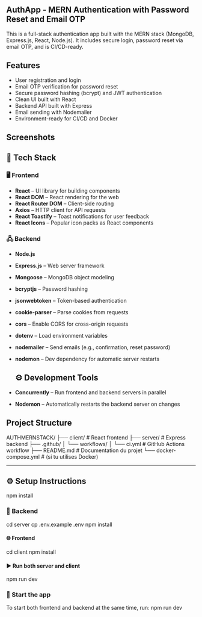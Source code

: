 ## AuthApp - MERN Authentication with Password Reset and Email OTP

This is a full-stack authentication app built with the MERN stack (MongoDB, Express.js, React, Node.js). It includes secure login, password reset via email OTP, and is CI/CD-ready.

## Features

- User registration and login
- Email OTP verification for password reset
- Secure password hashing (bcrypt) and JWT authentication
- Clean UI built with React
- Backend API built with Express
- Email sending with Nodemailer
- Environment-ready for CI/CD and Docker

## Screenshots

## 🚀 Tech Stack

### 🖥️ Frontend
- **React** – UI library for building components
- **React DOM** – React rendering for the web
- **React Router DOM** – Client-side routing
- **Axios** – HTTP client for API requests
- **React Toastify** – Toast notifications for user feedback
- **React Icons** – Popular icon packs as React components

### 🖧 Backend
- **Node.js**
- **Express.js** – Web server framework
- **Mongoose** – MongoDB object modeling
- **bcryptjs** – Password hashing
- **jsonwebtoken** – Token-based authentication
- **cookie-parser** – Parse cookies from requests
- **cors** – Enable CORS for cross-origin requests
- **dotenv** – Load environment variables
- **nodemailer** – Send emails (e.g., confirmation, reset password)
- **nodemon** – Dev dependency for automatic server restarts

  ## ⚙️ Development Tools
- **Concurrently** – Run frontend and backend servers in parallel
- **Nodemon** – Automatically restarts the backend server on changes


## Project Structure

AUTHMERNSTACK/
├── client/               # React frontend
├── server/               # Express backend
├── .github/
│   └── workflows/
│       └── ci.yml        # GitHub Actions workflow
├── README.md             # Documentation du projet
└── docker-compose.yml    # (si tu utilises Docker)



---

## ⚙️ Setup Instructions

npm install 

### 🧪 Backend

cd server
cp .env.example .env
npm install


#### 🌐 Frontend

cd client
npm install

#### ▶️ Run both server and client
npm run dev

### 🚀 Start the app

To start both frontend and backend at the same time, run:
npm run dev

